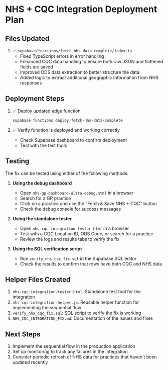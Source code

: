 # NHS + CQC Integration Deployment Plan

## Files Updated

1. ✅ `supabase/functions/fetch-nhs-data-complete/index.ts`
   - Fixed TypeScript errors in error handling
   - Enhanced CQC data handling to ensure both raw JSON and flattened fields are saved
   - Improved ODS data extraction to better structure the data
   - Added logic to extract additional geographic information from NHS responses

## Deployment Steps

1. ✅ Deploy updated edge function
   ```bash
   supabase functions deploy fetch-nhs-data-complete
   ```

2. ✅ Verify function is deployed and working correctly
   - Check Supabase dashboard to confirm deployment
   - Test with the test tools

## Testing

The fix can be tested using either of the following methods:

1. **Using the debug dashboard**
   - Open `nhs-gp-dashboard-ultra-debug.html` in a browser
   - Search for a GP practice
   - Click on a practice and use the "Fetch & Save NHS + CQC" button
   - Check the debug console for success messages

2. **Using the standalone tester**
   - Open `nhs-cqc-integration-tester.html` in a browser
   - Test with a CQC Location ID, ODS Code, or search for a practice
   - Review the logs and results tabs to verify the fix

3. **Using the SQL verification script**
   - Run `verify_nhs_cqc_fix.sql` in the Supabase SQL editor
   - Check the results to confirm that rows have both CQC and NHS data

## Helper Files Created

1. `nhs-cqc-integration-tester.html`: Standalone test tool for the integration
2. `nhs-cqc-integration-helper.js`: Reusable helper function for implementing the sequential flow
3. `verify_nhs_cqc_fix.sql`: SQL script to verify the fix is working
4. `NHS_CQC_INTEGRATION_FIX.md`: Documentation of the issues and fixes

## Next Steps

1. Implement the sequential flow in the production application
2. Set up monitoring to track any failures in the integration
3. Consider periodic refresh of NHS data for practices that haven't been updated recently